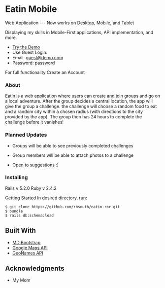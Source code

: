 # Eatin Mobile

Web Application --- Now works on Desktop, Mobile, and Tablet

Displaying my skills in Mobile-First applications, API implementation, and more.

* [Try the Demo](https://reid-eatin.herokuapp.com)
* Use Guest Login:
*	Email: guest@demo.com
*	Password: password

For full functionality Create an Account

### About

Eatin is a web application where users can create and join groups and go on a local adventure. After the group decides a central location, the app will give the group a challenge. the challenge will choose a random food to eat and a random city within a chosen radius (with directions to the city provided by the app). The group then has 24 hours to complete the challenge before it vanishes!

### Planned Updates

* Groups will be able to see previously completed challenges

* Group members will be able to attach photos to a challenge

* Open to suggestions :)

### Installing

Rails v 5.2.0
Ruby v 2.4.2

Getting Started
In desired directory, run:
```
$ git clone https://github.com/rbsouth/eatin-ror.git
$ bundle
$ rails db:schema:load
```

## Built With

* [MD Bootstrap](https://fezvrasta.github.io/bootstrap-material-design/)
* [Google Maps API](https://developers.google.com/maps/)
* [GeoNames API](http://www.geonames.org/export/web-services.html)

## Acknowledgments

* My Mom
